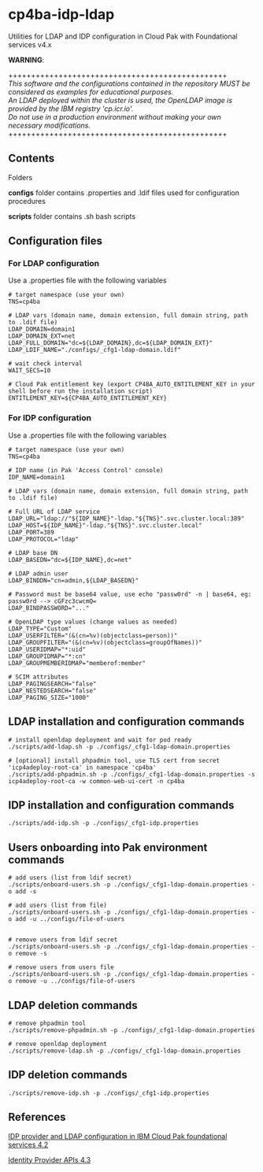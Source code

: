 # cp4ba-idp-ldap

Utilities for LDAP and IDP configuration in Cloud Pak with Foundational services v4.x


<b>**WARNING**</b>:

++++++++++++++++++++++++++++++++++++++++++++++++
<br>
<i>
This software and the configurations contained in the repository MUST be considered as examples for educational purposes.
<br>
An LDAP deployed within the cluster is used, the OpenLDAP image is provided by the IBM registry 'cp.icr.io'.
<br>
Do not use in a production environment without making your own necessary modifications.
</i>
<br>
++++++++++++++++++++++++++++++++++++++++++++++++


## Contents

Folders

<b>configs</b> folder contains .properties and .ldif files used for configuration procedures

<b>scripts</b> folder contains .sh bash scripts


## Configuration files

### For LDAP configuration 

Use a .properties file with the following variables
```
# target namespace (use your own)
TNS=cp4ba

# LDAP vars (domain name, domain extension, full domain string, path to .ldif file)
LDAP_DOMAIN=domain1
LDAP_DOMAIN_EXT=net
LDAP_FULL_DOMAIN="dc=${LDAP_DOMAIN},dc=${LDAP_DOMAIN_EXT}"
LDAP_LDIF_NAME="./configs/_cfg1-ldap-domain.ldif"

# wait check interval
WAIT_SECS=10

# Cloud Pak entitlement key (export CP4BA_AUTO_ENTITLEMENT_KEY in your shell before run the installation script)
ENTITLEMENT_KEY=${CP4BA_AUTO_ENTITLEMENT_KEY}
```


### For IDP configuration 

Use a .properties file with the following variables
```
# target namespace (use your own)
TNS=cp4ba

# IDP name (in Pak 'Access Control' console)
IDP_NAME=domain1

# LDAP vars (domain name, domain extension, full domain string, path to .ldif file)

# Full URL of LDAP service
LDAP_URL="ldap://"${IDP_NAME}"-ldap."${TNS}".svc.cluster.local:389"
LDAP_HOST=${IDP_NAME}"-ldap."${TNS}".svc.cluster.local"
LDAP_PORT=389
LDAP_PROTOCOL="ldap"
                 
# LDAP base DN
LDAP_BASEDN="dc=${IDP_NAME},dc=net"

# LDAP admin user
LDAP_BINDDN="cn=admin,${LDAP_BASEDN}"

# Password must be base64 value, use echo "passw0rd" -n | base64, eg: passw0rd --> cGFzc3cwcmQ=
LDAP_BINDPASSWORD="..."

# OpenLDAP type values (change values as needed)
LDAP_TYPE="Custom"
LDAP_USERFILTER="(&(cn=%v)(objectclass=person))" 
LDAP_GROUPFILTER="(&(cn=%v)(objectclass=groupOfNames))"
LDAP_USERIDMAP="*:uid"
LDAP_GROUPIDMAP="*:cn"
LDAP_GROUPMEMBERIDMAP="memberof:member"

# SCIM attributes
LDAP_PAGINGSEARCH="false"
LDAP_NESTEDSEARCH="false"
LDAP_PAGING_SIZE="1000" 

```


## LDAP installation and configuration commands
```
# install openldap deployment and wait for pod ready
./scripts/add-ldap.sh -p ./configs/_cfg1-ldap-domain.properties

# [optional] install phpadmin tool, use TLS cert from secret 'icp4adeploy-root-ca' in namespace 'cp4ba'
./scripts/add-phpadmin.sh -p ./configs/_cfg1-ldap-domain.properties -s icp4adeploy-root-ca -w common-web-ui-cert -n cp4ba

```

## IDP installation and configuration commands
```
./scripts/add-idp.sh -p ./configs/_cfg1-idp.properties
```

## Users onboarding into Pak environment commands
```
# add users (list from ldif secret)
./scripts/onboard-users.sh -p ./configs/_cfg1-ldap-domain.properties -o add -s

# add users (list from file)
./scripts/onboard-users.sh -p ./configs/_cfg1-ldap-domain.properties -o add -u ../configs/file-of-users


# remove users from ldif secret
./scripts/onboard-users.sh -p ./configs/_cfg1-ldap-domain.properties -o remove -s

# remove users from users file
./scripts/onboard-users.sh -p ./configs/_cfg1-ldap-domain.properties -o remove -u ../configs/file-of-users
```


## LDAP deletion commands
```
# remove phpadmin tool
./scripts/remove-phpadmin.sh -p ./configs/_cfg1-ldap-domain.properties

# remove openldap deployment
./scripts/remove-ldap.sh -p ./configs/_cfg1-ldap-domain.properties

```

## IDP deletion commands
```
./scripts/remove-idp.sh -p ./configs/_cfg1-idp.properties
```

## References

[IDP provider and LDAP configuration in IBM Cloud Pak foundational services 4.2](https://www.ibm.com/docs/en/cloud-paks/foundational-services/4.2?topic=apis-identity-provider#ldap-configuring)

[Identity Provider APIs 4.3](https://www.ibm.com/docs/en/cloud-paks/foundational-services/4.3?topic=apis-identity-provider)
